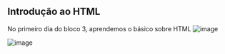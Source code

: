 ## Introdução ao HTML

No primeiro dia do bloco 3, aprendemos o básico sobre HTML
![image](https://user-images.githubusercontent.com/99083242/184216016-e1dba5fe-2471-4f6e-afa0-534357aedbf5.png)

![image](https://user-images.githubusercontent.com/99083242/184217318-5a9e91b6-f9c3-4e99-8096-a5b6dae39ade.png)

